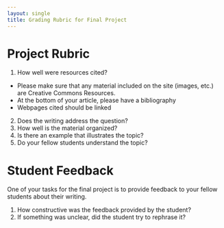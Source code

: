 ```yaml
---
layout: single
title: Grading Rubric for Final Project
---
```


# Project Rubric

1. How well were resources cited?
  - Please make sure that any material included on the site (images, etc.) are Creative Commons Resources.
  - At the bottom of your article, please have a bibliography
  - Webpages cited should be linked
2. Does the writing address the question?
3. How well is the material organized?
4. Is there an example that illustrates the topic?
5. Do your fellow students understand the topic?

# Student Feedback

One of your tasks for the final project is to provide feedback to your fellow students about their writing.

1. How constructive was the feedback provided by the student?
2. If something was unclear, did the student try to rephrase it?